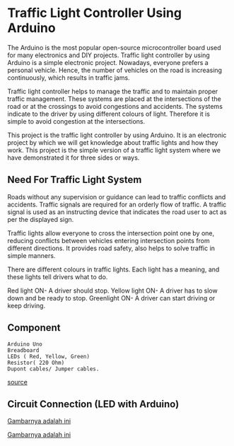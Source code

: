 # Traffic Light Controller Using Arduino

The Arduino is the most popular open-source microcontroller board used for many electronics and DIY projects. Traffic light controller by using Arduino is a simple electronic project. Nowadays, everyone prefers a personal vehicle. Hence, the number of vehicles on the road is increasing continuously, which results in traffic jams.

Traffic light controller helps to manage the traffic and to maintain proper traffic management. These systems are placed at the intersections of the road or at the crossings to avoid congestions and accidents. The systems indicate to the driver by using different colours of light. Therefore it is simple to avoid congestion at the intersections.

This project is the traffic light controller by using Arduino. It is an electronic project by which we will get knowledge about traffic lights and how they work. This project is the simple version of a traffic light system where we have demonstrated it for three sides or ways.

## Need For Traffic Light System

Roads without any supervision or guidance can lead to traffic conflicts and accidents. Traffic signals are required for an orderly flow of traffic. A traffic signal is used as an instructing device that indicates the road user to act as per the displayed sign.

Traffic lights allow everyone to cross the intersection point one by one, reducing conflicts between vehicles entering intersection points from different directions. It provides road safety, also helps to solve traffic in simple manners.

There are different colours in traffic lights. Each light has a meaning, and these lights tell drivers what to do.

Red light ON- A driver should stop.
Yellow light ON- A driver has to slow down and be ready to stop.
Greenlight ON- A driver can start driving or keep driving.

## Component

	Arduino Uno
	Breadboard
	LEDs ( Red, Yellow, Green)
	Resistor( 220 Ohm)
	Dupont cables/ Jumper cables.
	
	
	
	
[source](https://robu.in/traffic-light-controller-using-arduino/)

## Circuit Connection (LED with Arduino)

[Gambarnya adalah ini](https://github.com/arrvy/arduino-learning-project/tree/main/projects/Traffic-Light-Controller/Traffic-Light-Controller.png)


[Gambarnya adalah ini](D:\Document\Learn\arduino-learning-project\projects\Traffic-Light-Controller\Traffic-Light-Controller.png)